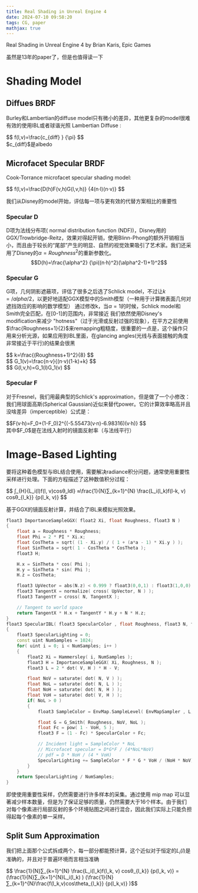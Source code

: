 ```yaml
---
title: Real Shading in Unreal Engine 4
date: 2024-07-10 09:58:20
tags: CG, paper
mathjax: true
---
```


Real Shading in Unreal Engine 4
by Brian Karis, Epic Games

虽然是13年的paper了，但是也值得读一下

# Shading Model

## Diffues BRDF

Burley和Lambertian的diffuse model只有微小的差异，其他更复杂的model很难有效的使用IBL或者球谐光照
Lambertian Diffuse :
<div>$$ f(l,v)=\frac{c_{diff} } {\pi} $$</div>
$c_{diff}$是albedo

## Microfacet Specular BRDF

Cook-Torrance microfacet specular shading model:
<div>$$ f(l,v)=\frac{D(h)F(v,h)G(l,v,h)} {4(n·l)(n·v)} $$</div>

我们从Disney的model开始，评估每一项与更有效的代替方案相比的重要性


### Specular D
D项为法线分布项( normal distribution function (NDF))，Disney用的GGX/Trowbridge-Reitz，效果对得起开销，使用Blinn-Phong的额外开销相当小，而且由于较长的“尾部”产生的明显、自然的视觉效果吸引了艺术家。我们还采用了Disney的$α = Roughness^2$的重新参数化。
$$D(h)=\frac{\alpha^2} {\pi((n·h)^2)(\alpha^2-1)+1}^2$$

### Specular G
G项，几何阴影遮蔽项，评估了很多之后选了Schlick model，不过让$k=/alpha /2$，以更好地适配GGX模型中的Smith模型（一种用于计算微表面几何对遮挡效应的影响的数学模型）
通过修改k，当$\alpha=1$的时候，Schlick model和Smith完全匹配，在[0-1]的范围内，非常接近
我们依然使用Disney's modification来减少 "hotness"（过于光滑或反射过强的现象），在平方之前使用$\frac{Roughness+1}{2}$来remapping粗糙度，很重要的一点是，这个操作只用来分析光源，如果应用到IBL里面，在glancing angles(光线与表面接触的角度非常接近于平行)的结果会很黑
<div>$$ k=\frac{(Roughness+1)^2}{8} $$</div>
<div>$$ G_1(v)=\frac{n·v}{(n·v)(1-k)+k} $$</div>
<div>$$ G(l,v,h)=G_1(l)G_1(v) $$</div>

### Specular F
对于Fresnel，我们用最典型的Schlick's approximation，但是做了一个小修改：我们用球面高斯(Spherical Gaussian)近似来替代power。它的计算效率略高并且没啥差异（imperceptible）公式是：
<div> $$F(v·h)=F_0+(1-F_0)2^{(-5.55473(v·n)-6.98316)(v·h)} $$</div>
其中$F_0$是在法线入射时的镜面反射率（与法线平行）


# Image-Based Lighting

要将这种着色模型与IBL结合使用，需要解决radiance积分问题，通常使用重要性采样进行处理。下面的方程描述了这种数值积分过程：
<div>$$ ∫_{H}{L_i(l)f(l, v)cosθ_ldl} ≈\frac{1}{N}∑_{k=1}^{N} \frac{L_i(l_k)f(l-k, v) cosθ_{l_k}} {p(l_k, v)} $$</div>

基于GGX的镜面反射计算，并结合了IBL来模拟光照效果。
```C++
float3 ImportanceSampleGGX( float2 Xi, float Roughness, float3 N )
{
    float a = Roughness * Roughness;
    float Phi = 2 * PI * Xi.x;
    float CosTheta = sqrt( (1 - Xi.y) / ( 1 + (a*a - 1) * Xi.y ) );
    float SinTheta = sqrt( 1 - CosTheta * CosTheta );
    float3 H;

    H.x = SinTheta * cos( Phi );
    H.y = SinTheta * sin( Phi );
    H.z = CosTheta;

    float3 UpVector = abs(N.z) < 0.999 ? float3(0,0,1) : float3(1,0,0);
    float3 TangentX = normalize( cross( UpVector, N ) );
    float3 TangentY = cross( N, TangentX );

    // Tangent to world space
    return TangentX * H.x + TangentY * H.y + N * H.z;
}
float3 SpecularIBL( float3 SpecularColor , float Roughness, float3 N, float3 V )
{
    float3 SpecularLighting = 0;
    const uint NumSamples = 1024;
    for( uint i = 0; i < NumSamples; i++ )
    {
        float2 Xi = Hammersley( i, NumSamples );
        float3 H = ImportanceSampleGGX( Xi, Roughness, N );
        float3 L = 2 * dot( V, H ) * H - V;

        float NoV = saturate( dot( N, V ) );
        float NoL = saturate( dot( N, L ) );
        float NoH = saturate( dot( N, H ) );
        float VoH = saturate( dot( V, H ) );
        if( NoL > 0 )
        {
            float3 SampleColor = EnvMap.SampleLevel( EnvMapSampler , L, 0 ).rgb;

            float G = G_Smith( Roughness, NoV, NoL );
            float Fc = pow( 1 - VoH, 5 );
            float3 F = (1 - Fc) * SpecularColor + Fc;

            // Incident light = SampleColor * NoL
            // Microfacet specular = D*G*F / (4*NoL*NoV)
            // pdf = D * NoH / (4 * VoH)
            SpecularLighting += SampleColor * F * G * VoH / (NoH * NoV);
        }
    }
    return SpecularLighting / NumSamples;
}
```
即使使用重要性采样，仍然需要进行许多样本的采集。通过使用 mip map 可以显著减少样本数量，但是为了保证足够的质量，仍然需要大于16个样本。由于我们对每个像素进行局部反射的多个环境贴图之间进行混合，因此我们实际上只能负担得起每个像素的单一采样。

## Split Sum Approximation
我们把上面那个公式拆成两个，每一部分都能预计算，这个近似对于恒定的$L_i(l)$是准确的，并且对于普遍环境而言相当准确
<div>$$ \frac{1}{N}∑_{k=1}^{N} \frac{L_i(l_k)f(l_k, v) cosθ_{l_k}} {p(l_k, v)} = (\frac{1}{N}∑_{k=1}^{N}L_i(l_k) ) (\frac{1}{N}∑_{k=1}^{N}\frac{f(l_k,v)cos\theta_{l_k}} {p(l_k,v)} )$$</div>
